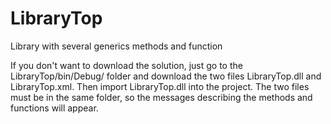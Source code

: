 # LibraryTop
Library with several generics methods and function

If you don't want to download the solution, just go to the LibraryTop/bin/Debug/ folder and download the two files LibraryTop.dll and LibraryTop.xml. 
Then import LibraryTop.dll into the project. The two files must be in the same folder, so the messages describing the methods and functions will appear.
